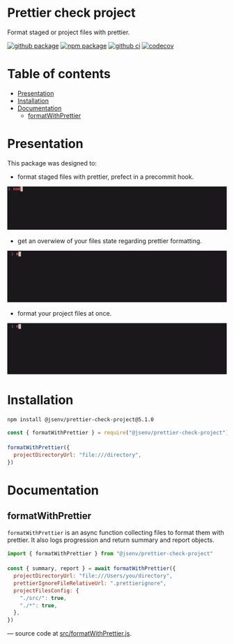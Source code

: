 # Prettier check project

Format staged or project files with prettier.

[![github package](https://img.shields.io/github/package-json/v/jsenv/jsenv-prettier-check-project.svg?label=package&logo=github)](https://github.com/jsenv/jsenv-prettier-check-project/packages)
[![npm package](https://img.shields.io/npm/v/@jsenv/prettier-check-project.svg?logo=npm&label=package)](https://www.npmjs.com/package/@jsenv/prettier-check-project)
[![github ci](https://github.com/jsenv/jsenv-prettier-check-project/workflows/ci/badge.svg)](https://github.com/jsenv/jsenv-prettier-check-project/actions?workflow=ci)
[![codecov](https://codecov.io/gh/jsenv/jsenv-prettier-check-project/branch/master/graph/badge.svg)](https://codecov.io/gh/jsenv/jsenv-prettier-check-project)

# Table of contents

- [Presentation](#Presentation)
- [Installation](#Installation)
- [Documentation](#Documentation)
  - [formatWithPrettier](#formatWithPrettier)

# Presentation

This package was designed to:

- format staged files with prettier, prefect in a precommit hook.

![recording of node terminal while formatting staged files](./docs/recording-node-terminal-format-staged.gif)

- get an overwiew of your files state regarding prettier formatting.

![recording of node terminal while checking project files format](./docs/recording-node-terminal-dry-run.gif)

- format your project files at once.

![recording of node terminal while formatting project files](./docs/recording-node-terminal-format.gif)

# Installation

```console
npm install @jsenv/prettier-check-project@5.1.0
```

```js
const { formatWithPrettier } = require("@jsenv/prettier-check-project")

formatWithPrettier({
  projectDirectoryUrl: "file:///directory",
})
```

# Documentation

## formatWithPrettier

`formatWithPrettier` is an async function collecting files to format them with prettier. It also logs progression and return summary and report objects.

```js
import { formatWithPrettier } from "@jsenv/prettier-check-project"

const { summary, report } = await formatWithPrettier({
  projectDirectoryUrl: "file:///Users/you/directory",
  prettierIgnoreFileRelativeUrl: ".prettierignore",
  projectFilesConfig: {
    "./src/": true,
    "./*": true,
  },
})
```

— source code at [src/formatWithPrettier.js](./src/formatWithPrettier.js).
